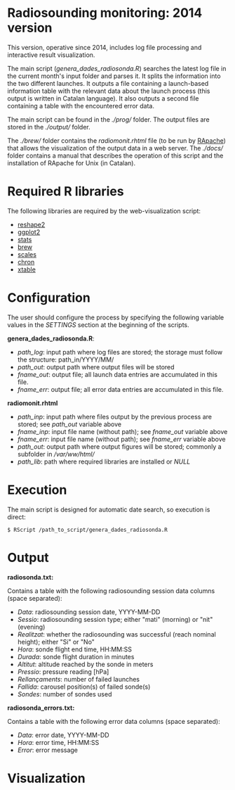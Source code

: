 Radiosounding monitoring: 2014 version
======================================

This version, operative since 2014, includes log file processing and interactive result visualization.

The main script (*genera_dades_radiosonda.R*) searches the latest log file in the current month's input folder and parses it. It splits the information into the two different launches. It outputs a file containing a launch-based information table with the relevant data about the launch process (this output is written in Catalan language). It also outputs a second file containing a table with the encountered error data. 

The main script can be found in the *./prog/* folder. The output files are stored in the *./output/* folder. 

The *./brew/* folder contains the *radiomonit.rhtml* file (to be run by [RApache](http://rapache.net/manual.html)) that allows the visualization of the output data in a web server. The *./docs/* folder contains a manual that describes the operation of this script and the installation of RApache for Unix (in Catalan).

# Required R libraries

The following libraries are required by the web-visualization script:

- [reshape2](https://cran.r-project.org/web/packages/reshape2/index.html)
- [ggplot2](https://cran.r-project.org/web/packages/ggplot2/index.html)
- [stats](https://stat.ethz.ch/R-manual/R-devel/library/stats/html/00Index.html)
- [brew](https://cran.r-project.org/web/packages/brew/index.html)
- [scales](https://cran.r-project.org/web/packages/scales/index.html)
- [chron](https://cran.r-project.org/web/packages/chron/index.html)
- [xtable](https://cran.r-project.org/web/packages/xtable/index.html)

# Configuration

The user should configure the process by specifying the following variable values in the *SETTINGS* section at the beginning of the scripts.

**genera_dades_radiosonda.R**:

- *path_log*: input path where log files are stored; the storage must follow the structure: path_in/YYYY/MM/
- *path_out*: output path where output files will be stored
- *fname_out*: output file; all launch data entries are accumulated in this file.
- *fname_err*: output file; all error data entries are accumulated in this file.

**radiomonit.rhtml**

- *path_inp*: input path where files output by the previous process are stored; see *path_out* variable above
- *fname_inp*: input file name (without path); see *fname_out* variable above
- *fname_err*: input file name (without path); see *fname_err* variable above
- *path_out*: output path where output figures will be stored; commonly a subfolder in */var/ww/html/*
- *path_lib*: path where required libraries are installed or *NULL* 

# Execution

The main script is designed for automatic date search, so execution is direct:
```
$ RScript /path_to_script/genera_dades_radiosonda.R
```

# Output

**radiosonda.txt:**

Contains a table with the following radiosounding session data columns (space separated):

- *Data*: radiosounding session date, YYYY-MM-DD
- *Sessio*: radiosounding session type; either "mati" (morning) or "nit" (evening)
- *Realitzat*: whether the radiosounding was successful (reach nominal height); either "Si" or "No"
- *Hora*: sonde flight end time, HH:MM:SS
- *Durada*: sonde flight duration in minutes
- *Altitut*: altitude reached by the sonde in meters
- *Pressio*: pressure reading [hPa]
- *Rellançaments*: number of failed launches
- *Fallida*: carousel position(s) of failed sonde(s)
- *Sondes*: number of sondes used

**radiosonda_errors.txt:**

Contains a table with the following error data columns (space separated):

- *Data*: error date, YYYY-MM-DD
- *Hora*: error time, HH:MM:SS
- *Error*: error message

# Visualization
